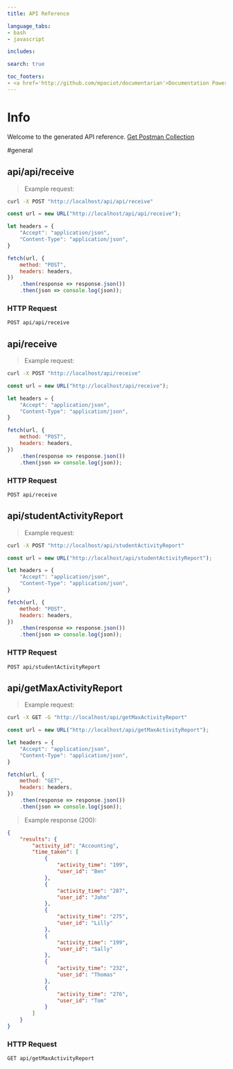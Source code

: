 ```yaml
---
title: API Reference

language_tabs:
- bash
- javascript

includes:

search: true

toc_footers:
- <a href='http://github.com/mpociot/documentarian'>Documentation Powered by Documentarian</a>
---
```

<!-- START_INFO -->
# Info

Welcome to the generated API reference.
[Get Postman Collection](http://localhost/docs/collection.json)

<!-- END_INFO -->

#general
<!-- START_f13e2bf56821bacf4aefd4da133ab971 -->
## api/api/receive
> Example request:

```bash
curl -X POST "http://localhost/api/api/receive" 
```

```javascript
const url = new URL("http://localhost/api/api/receive");

let headers = {
    "Accept": "application/json",
    "Content-Type": "application/json",
}

fetch(url, {
    method: "POST",
    headers: headers,
})
    .then(response => response.json())
    .then(json => console.log(json));
```


### HTTP Request
`POST api/api/receive`


<!-- END_f13e2bf56821bacf4aefd4da133ab971 -->

<!-- START_b72a3eb725241056aea5037ba1a31392 -->
## api/receive
> Example request:

```bash
curl -X POST "http://localhost/api/receive" 
```

```javascript
const url = new URL("http://localhost/api/receive");

let headers = {
    "Accept": "application/json",
    "Content-Type": "application/json",
}

fetch(url, {
    method: "POST",
    headers: headers,
})
    .then(response => response.json())
    .then(json => console.log(json));
```


### HTTP Request
`POST api/receive`


<!-- END_b72a3eb725241056aea5037ba1a31392 -->

<!-- START_31ed3058bac6edd4115a43f8bff9a602 -->
## api/studentActivityReport
> Example request:

```bash
curl -X POST "http://localhost/api/studentActivityReport" 
```

```javascript
const url = new URL("http://localhost/api/studentActivityReport");

let headers = {
    "Accept": "application/json",
    "Content-Type": "application/json",
}

fetch(url, {
    method: "POST",
    headers: headers,
})
    .then(response => response.json())
    .then(json => console.log(json));
```


### HTTP Request
`POST api/studentActivityReport`


<!-- END_31ed3058bac6edd4115a43f8bff9a602 -->

<!-- START_e71ef6336b49460f59fd8b087b2ba497 -->
## api/getMaxActivityReport
> Example request:

```bash
curl -X GET -G "http://localhost/api/getMaxActivityReport" 
```

```javascript
const url = new URL("http://localhost/api/getMaxActivityReport");

let headers = {
    "Accept": "application/json",
    "Content-Type": "application/json",
}

fetch(url, {
    method: "GET",
    headers: headers,
})
    .then(response => response.json())
    .then(json => console.log(json));
```

> Example response (200):

```json
{
    "results": {
        "activity_id": "Accounting",
        "time_taken": [
            {
                "activity_time": "199",
                "user_id": "Ben"
            },
            {
                "activity_time": "287",
                "user_id": "John"
            },
            {
                "activity_time": "275",
                "user_id": "Lilly"
            },
            {
                "activity_time": "199",
                "user_id": "Sally"
            },
            {
                "activity_time": "232",
                "user_id": "Thomas"
            },
            {
                "activity_time": "276",
                "user_id": "Tom"
            }
        ]
    }
}
```

### HTTP Request
`GET api/getMaxActivityReport`


<!-- END_e71ef6336b49460f59fd8b087b2ba497 -->


